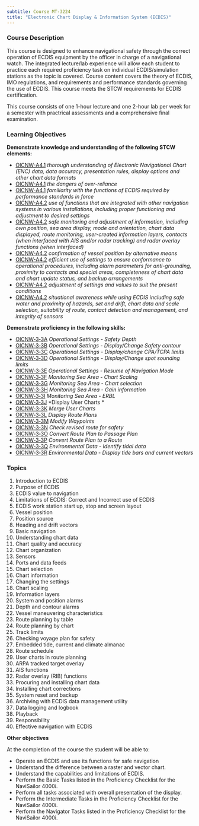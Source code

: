 ```yaml
---
subtitle: Course MT-3224
title: "Electronic Chart Display & Information System (ECDIS)"
---
```


### Course Description

This course is designed to enhance navigational safety through the correct operation of ECDIS equipment by the officer in charge of a navigational watch. The integrated lecture/lab experience will allow each student to practice each required proficiency task on individual ECDIS/simulation stations as the topic is covered. Course content covers the theory of ECDIS, IMO regulations, and requirements and performance standards governing the use of ECDIS. This course meets the STCW requirements for ECDIS certification.

This course consists of one 1-hour lecture and one 2-hour lab per week for a semester with practrical assessments and a comprehensive final examination.


### Learning Objectives

**Demonstrate knowledge and understanding of the following STCW elements:**

* [OICNW-A4.1]({{site.baseurl}}/tables/21.html#OICNW-A4.1) *thorough understanding of Electronic Navigational Chart (ENC) data, data accuracy, presentation rules, display options and other chart data formats*
* [OICNW-A4.1]({{site.baseurl}}/tables/21.html#OICNW-A4.1) *the dangers of over-reliance*
* [OICNW-A4.1]({{site.baseurl}}/tables/21.html#OICNW-A4.1) *familiarity with the functions of ECDIS required by performance standards in force*
* [OICNW-A4.2]({{site.baseurl}}/tables/21.html#OICNW-A4.2) *use of functions that are integrated with other navigation systems in various installations, including proper functioning and adjustment to desired settings*
* [OICNW-A4.2]({{site.baseurl}}/tables/21.html#OICNW-A4.2) *safe monitoring and adjustment of information, including own position, sea area display, mode and orientation, chart data displayed, route monitoring, user-created information layers, contacts (when interfaced with AIS and/or radar tracking) and radar overlay functions (when interfaced)*
* [OICNW-A4.2]({{site.baseurl}}/tables/21.html#OICNW-A4.2) *confirmation of vessel position by alternative means*
* [OICNW-A4.2]({{site.baseurl}}/tables/21.html#OICNW-A4.2) *efficient use of settings to ensure conformance to operational procedures, including alarm parameters for anti-grounding, proximity to contacts and special areas, completeness of chart data and chart update status, and backup arrangements*
* [OICNW-A4.2]({{site.baseurl}}/tables/21.html#OICNW-A4.2) *adjustment of settings and values to suit the present conditions*
* [OICNW-A4.2]({{site.baseurl}}/tables/21.html#OICNW-A4.2) *situational awareness while using ECDIS including safe water and proximity of hazards, set and drift, chart data and scale selection, suitability of route, contact detection and management, and integrity of sensors*

**Demonstrate proficiency in the following skills:**

* [OICNW‑3‑3A]( {{site.baseurl}}/assessments/Deck/OICNW-3-3A) *Operational Settings - Safety Depth*
* [OICNW‑3‑3B]( {{site.baseurl}}/assessments/Deck/OICNW-3-3B) *Operational Settings - Display/Change Safety contour*
* [OICNW‑3‑3C]( {{site.baseurl}}/assessments/Deck/OICNW-3-3C) *Operational Settings - Display/change CPA/TCPA limits*
* [OICNW‑3‑3D]( {{site.baseurl}}/assessments/Deck/OICNW-3-3D) *Operational Settings - Display/Change spot sounding limits*
* [OICNW‑3‑3E]( {{site.baseurl}}/assessments/Deck/OICNW-3-3E) *Operational Settings - Resume of Navigation Mode*
* [OICNW‑3‑3F]( {{site.baseurl}}/assessments/Deck/OICNW-3-3F) *Monitoring Sea Area - Chart Scaling*
* [OICNW‑3‑3G]( {{site.baseurl}}/assessments/Deck/OICNW-3-3G) *Monitoring Sea Area - Chart selection*
* [OICNW‑3‑3H]( {{site.baseurl}}/assessments/Deck/OICNW-3-3H) *Monitoring Sea Area - Gain information*
* [OICNW‑3‑3I]( {{site.baseurl}}/assessments/Deck/OICNW-3-3I) *Monitoring Sea Area - ERBL*
* [OICNW‑3‑3J]( {{site.baseurl}}/assessments/Deck/OICNW-3-3J) *Display User Charts *
* [OICNW‑3‑3K]( {{site.baseurl}}/assessments/Deck/OICNW-3-3K) *Merge User Charts*
* [OICNW‑3‑3L]( {{site.baseurl}}/assessments/Deck/OICNW-3-3L) *Display Route Plans*
* [OICNW‑3‑3M]( {{site.baseurl}}/assessments/Deck/OICNW-3-3M) *Modify Waypoints*
* [OICNW‑3‑3N]( {{site.baseurl}}/assessments/Deck/OICNW-3-3N) *Check revised route for safety*
* [OICNW‑3‑3O]( {{site.baseurl}}/assessments/Deck/OICNW-3-3O) *Convert Route Plan to Passage Plan*
* [OICNW‑3‑3P]( {{site.baseurl}}/assessments/Deck/OICNW-3-3P) *Convert Route Plan to a Route*
* [OICNW‑3‑3Q]( {{site.baseurl}}/assessments/Deck/OICNW-3-3Q) *Environmental Data - Identify tidal data*
* [OICNW‑3‑3R]( {{site.baseurl}}/assessments/Deck/OICNW-3-3R) *Environmental Data - Display tide bars and current vectors*

### Topics

1. Introduction to ECDIS
2. Purpose of ECDIS
3. ECDIS value to navigation
4. Limitations of ECDIS: Correct and Incorrect use of ECDIS
5. ECDIS work station start up, stop and screen layout
6. Vessel position
7. Position source
8. Heading and drift vectors
9. Basic navigation
10. Understanding chart data
11. Chart quality and accuracy
12. Chart organization
13. Sensors
14. Ports and data feeds
15. Chart selection
16. Chart information
17. Changing the settings
18. Chart scaling
19. Information layers
20. System and position alarms
21. Depth and contour alarms
22. Vessel maneuvering characteristics
23. Route planning by table
24. Route planning by chart
25. Track limits
26. Checking voyage plan for safety
27. Embedded tide, current and climate almanac
28. Route schedule
29. User charts in route planning
30. ARPA tracked target overlay
31. AIS functions
32. Radar overlay (RIB) functions
33. Procuring and installing chart data
34. Installing chart corrections
35. System reset and backup
36. Archiving with ECDIS data management utility
37. Data logging and logbook
38. Playback
39. Responsibility
40. Effective navigation with ECDIS


**Other objectives**


At the completion of the course the student will be able to:

* Operate an ECDIS and use its functions for safe navigation
* Understand the difference between a raster and vector chart.
* Understand the capabilities and limitations of ECDIS.
* Perform the Basic Tasks listed in the Proficiency Checklist for the NaviSailor 4000i.
* Perform all tasks associated with overall presentation of the display.
* Perform the Intermediate Tasks in the Proficiency Checklist for the NaviSailor 4000i.
* Perform the Navigator Tasks listed in the Proficiency Checklist for the NaviSailor 4000i.



